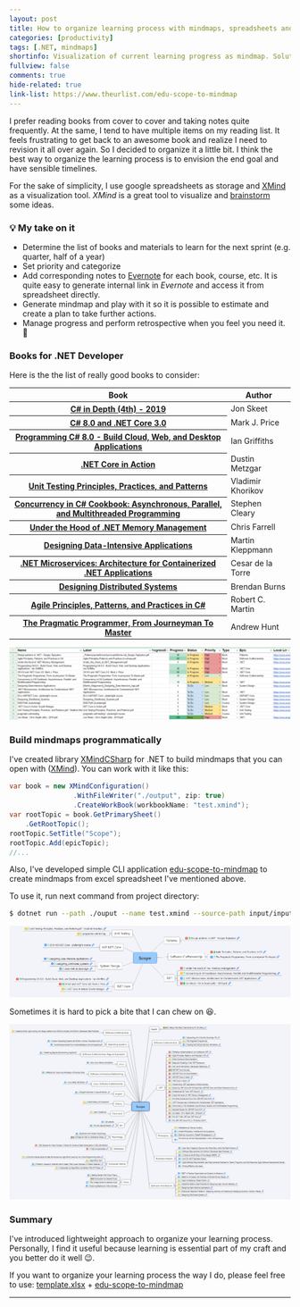 ```yaml
---
layout: post
title: How to organize learning process with mindmaps, spreadsheets and .NET Core
categories: [productivity]
tags: [.NET, mindmaps]
shortinfo: Visualization of current learning progress as mindmap. Solution is based on <a href="https://nikiforovall.github.io/xmindcsharp/">XMindCsharp</a>.
fullview: false
comments: true
hide-related: true
link-list: https://www.theurlist.com/edu-scope-to-mindmap
---
```


I prefer reading books from cover to cover and taking notes quite frequently. At the same, I tend to have multiple items on my reading list. It feels frustrating to get back to an awesome book and realize I need to revision it all over again. So I decided to organize it a little bit. I think the best way to organize the learning process is to envision the end goal and have sensible timelines.

For the sake of simplicity, I use google spreadsheets as storage and [XMind](https://www.xmind.net/) as a visualization tool. *XMind* is a great tool to visualize and [brainstorm](https://babokpage.wordpress.com/techniques/brainstorming/) some ideas.

### 💡 My take on it

* Determine the list of books and materials to learn for the next sprint (e.g. quarter, half of a year)
* Set priority and categorize
* Add corresponding notes to [Evernote](https://evernote.com/) for each book, course, etc. It is quite easy to generate internal link in *Evernote* and access it from spreadsheet directly.
* Generate mindmap and play with it so it is possible to estimate and create a plan to take further actions.
* Manage progress and perform retrospective when you feel you need it. 🔁

### Books for .NET Developer

Here is the the list of really good books to consider:

<table class="table table-sm table-responsive table-striped table-hover">
  <thead>
    <tr>
      <th scope="col">Book</th>
      <th scope="col">Author</th>
    </tr>
  </thead>
  <tbody>
        <tr>
      <th scope="row"><a href="https://www.mazon.com/C-Depth-Jon-Skeet/dp/1617294535">C# in Depth (4th) - 2019</a></th>
      <td colspan="2">Jon Skeet</td>
    </tr>
    <tr>
      <th scope="row"><a href="https://www.mazon.com/8-0-NET-Core-3-0-Cross-Platform/dp/1788478126">C# 8.0 and .NET Core 3.0</a></th>
      <td colspan="2">Mark J. Price</td>
    </tr>
    <tr>
      <th scope="row"><a href="https://www.mazon.com/Programming-8-0-Windows-Desktop-Applications/dp/1492056812">Programming C# 8.0 - Build Cloud, Web, and Desktop Applications</a></th>
      <td colspan="2">Ian Griffiths</td>
    </tr>
    <tr>
      <th scope="row"><a href="https://www.mazon.com/NET-Core-Action-Dustin-Metzgar/dp/1617294276">.NET Core in Action</a></th>
      <td colspan="2">Dustin Metzgar</td>
    </tr>
    <tr>
      <th scope="row"><a href="https://www.mazon.com/Unit-Testing-Principles-Practices-Patterns/dp/1617296279">Unit Testing Principles, Practices, and Patterns</a></th>
      <td colspan="2">Vladimir Khorikov</td>
    </tr>
    <tr>
      <th scope="row"><a href="https://www.mazon.com/Concurrency-Cookbook-Asynchronous-Multithreaded-Programming-ebook/dp/B07WRN3SSK">Concurrency in C# Cookbook: Asynchronous, Parallel, and Multithreaded Programming</a></th>
      <td colspan="2">Stephen Cleary</td>
    </tr>
    <tr>
      <th scope="row"><a href="https://www.mazon.com/Under-Hood-NET-Memory-Management/dp/1906434751">Under the Hood of .NET Memory Management</a></th>
      <td colspan="2">Chris Farrell</td>
    </tr>
    <tr>
      <th scope="row"><a href="https://www.mazon.com/Designing-Data-Intensive-Applications-Reliable-Maintainable/dp/1449373321">Designing Data-Intensive Applications</a></th>
      <td colspan="2">Martin Kleppmann</td>
    </tr>
    <tr>
      <th scope="row"><a href="https://docs.microsoft.com/en-us/dotnet/architecture/microservices/">.NET Microservices: Architecture for Containerized .NET Applications</a></th>
      <td colspan="2">Cesar de la Torre</td>
    </tr>
    <tr>
      <th scope="row"><a href="https://zure.microsoft.com/en-us/resources/designing-distributed-systems/">Designing Distributed Systems</a></th>
      <td colspan="2">Brendan Burns</td>
    </tr>
    <tr>
      <th scope="row"><a href="https://www.mazon.com/Agile-Principles-Patterns-Practices-C/dp/0131857258">Agile Principles, Patterns, and Practices in C#</a></th>
      <td colspan="2">Robert C. Martin</td>
    </tr>
    <tr>
      <th scope="row"><a href="https://www.amazon.com/Pragmatic-Programmer-Journeyman-Master-ebook/dp/B003GCTQAE">The Pragmatic Programmer, From Journeyman To Master</a></th>
      <td colspan="2">Andrew Hunt</td>
    </tr>
  </tbody>
</table>


![input_1](/assets/edu-scope/input_1.png)

### Build mindmaps programmatically

I've created library [XMindCSharp](https://nikiforovall.github.io/xmindcsharp/) for .NET to build mindmaps that you can open with ([XMind](https://www.xmind.net/)).
You can work with it like this:

```csharp
var book = new XMindConfiguration()
                .WithFileWriter("./output", zip: true)
                .CreateWorkBook(workbookName: "test.xmind");
var rootTopic = book.GetPrimarySheet()
    .GetRootTopic();
rootTopic.SetTitle("Scope");
rootTopic.Add(epicTopic);
//...
```

Also, I've developed simple CLI application [edu-scope-to-mindmap](https://github.com/NikiforovAll/edu-scope-to-mindmap) to create mindmaps from excel spreadsheet I've mentioned above.

To use it, run next command from project directory:

```bash
$ dotnet run --path ./ouput --name test.xmind --source-path input/input.xlsx
```

![output_1](/assets/edu-scope/example_output1.png)

Sometimes it is hard to pick a bite that I can chew on 😆.

![output_2](/assets/edu-scope/output_2.png)

### Summary

I've introduced lightweight approach to organize your learning process. Personally, I find it useful because learning is essential part of my craft and you better do it well 😉.

If you want to organize your learning process the way I do, please feel free to use: [template.xlsx](https://github.com/NikiforovAll/nikiforovall.github.io/blob/master/assets/edu-scope/Template.xlsx) + [edu-scope-to-mindmap](https://github.com/NikiforovAll/edu-scope-to-mindmap)

---
